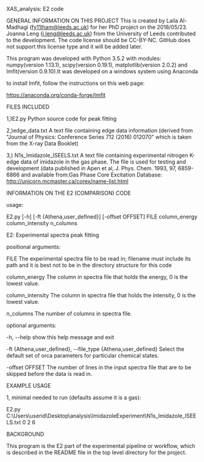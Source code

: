 XAS_analysis: E2 code

GENERAL INFORMATION ON THIS PROJECT
This is created by Laila Al-Madhagi (fy11lham@leeds.ac.uk) for her PhD project on the 2018/05/23. Joanna Leng (j.leng@leeds.ac.uk) from the University of Leeds contributed to the development. The code license should be CC-BY-NC. GitHub does not support this license type and it will be added later. 

This program was developed with Python 3.5.2 with modules: numpy(version 1.13.1), scipy(version 0.19.1), matplotlib(version 2.0.2) and lmfit(version 0.9.10).It was developed on a windows system using Anaconda

to install lmfit, follow the instructions on this web page:

https://anaconda.org/conda-forge/lmfit 


FILES INCLUDED

1,)E2.py						Python source code for peak fitting 
								
2,)edge_data.txt 				A text file containing edge data information
								(derived from "Journal of Physics: Conference Series 712 (2016) 012070" which is taken from the X-ray Data Booklet) 
								
3,) N1s_Imidazole_ISEELS.txt 	A text file containing experimental nitrogen K-edge data of imidazole in the gas phase. The file is used for testing and development 
								(data published in Apen et al, J. Phys. Chem. 1993, 97, 6859-6866 and available from:Gas Phase Core Excitation Database: http://unicorn.mcmaster.ca/corex/name-list.html
	
INFORMATION ON THE E2 (COMPARISON) CODE	

usage:  

E2.py [-h] [-ft {Athena,user_defined}] [-offset OFFSET] FILE column_energy column_intensity n_columns
											 
E2: Experimental spectra peak fitting
											 									 
positional arguments:

  FILE                  The experimental spectra file to be read in;
                        filename must include its path and it is best not to be in the directory structure for this code
  
  column_energy         The column in spectra file that holds the energy, 0 is
                        the lowest value.
						
  column_intensity      The column in spectra file that holds the intensity, 0
                        is the lowest value.
						
  n_columns             The number of columns in spectra file.

  
optional arguments:

  -h, --help            show this help message and exit
  
  -ft {Athena,user_defined}, --file_type {Athena,user_defined}
                        Select the default set of orca parameters for
                        particular chemical states.
						
  -offset OFFSET        The number of lines in the input spectra file that are
                        to be skipped before the data is read in.

EXAMPLE USAGE

1, minimal needed to run (defaults assume it is a gas):

E2.py  C:\Users\userid\Desktop\analysis\ImidazoleExperiment\N1s_Imidazole_ISEELS.txt 0 2 6

BACKGROUND

This program is the E2 part of the experimental pipeline or workflow, which is described in the README file in the top level directory for the project.
